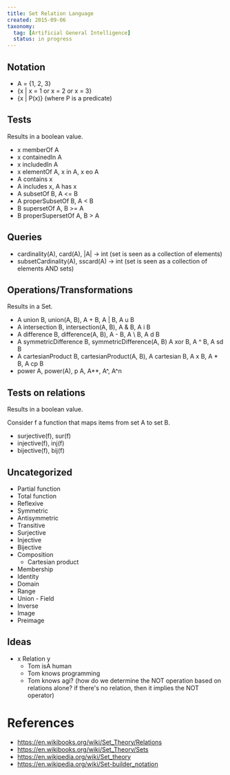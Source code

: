 ```yaml
---
title: Set Relation Language
created: 2015-09-06
taxonomy:
  tag: [Artificial General Intelligence]
  status: in progress
---
```


## Notation

- A = {1, 2, 3}
- {x | x = 1 or x = 2 or x = 3}
- {x | P(x)} (where P is a predicate)

## Tests

Results in a boolean value.

- x memberOf A
- x containedIn A
- x includedIn A
- x elementOf A, x in A, x eo A
- A contains x
- A includes x, A has x
- A subsetOf B, A <= B
- A properSubsetOf B, A < B
- B supersetOf A, B >= A
- B properSupersetOf A, B > A

## Queries

- cardinality(A), card(A), |A| -> int (set is seen as a collection of elements)
- subsetCardinality(A), sscard(A) -> int (set is seen as a collection of elements AND sets)

## Operations/Transformations

Results in a Set.

- A union B, union(A, B), A + B, A | B, A u B
- A intersection B, intersection(A, B), A & B, A i B
- A difference B, difference(A, B), A - B, A \ B, A d B
- A symmetricDifference B, symmetricDifference(A, B) A xor B, A ^ B, A sd B
- A cartesianProduct B, cartesianProduct(A, B), A cartesian B, A x B, A * B, A cp B
- power A, power(A), p A, A**, A^, A^n

## Tests on relations

Results in a boolean value.

Consider f a function that maps items from set A to set B.

- surjective(f), sur(f)
- injective(f), inj(f)
- bijective(f), bij(f)

## Uncategorized

- Partial function
- Total function
- Reflexive
- Symmetric
- Antisymmetric
- Transitive
- Surjective
- Injective
- Bijective
- Composition
	- Cartesian product
- Membership
- Identity
- Domain
- Range
- Union - Field
- Inverse
- Image
- Preimage

## Ideas

- x Relation y
	- Tom isA human
	- Tom knows programming
	- Tom knows agi? (how do we determine the NOT operation based on relations alone? if there's no relation, then it implies the NOT operator)

# References
- https://en.wikibooks.org/wiki/Set_Theory/Relations
- https://en.wikibooks.org/wiki/Set_Theory/Sets
- https://en.wikipedia.org/wiki/Set_theory
- https://en.wikipedia.org/wiki/Set-builder_notation

